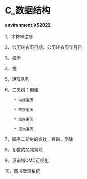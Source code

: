 # C_数据结构

#### environment:VS2022

1，字符串逆序

2，公历转农历日期，公历转农历年月日

3，校历

4，栈

5，矩阵队列

6，二叉树：创建
        
        * 中序遍历
          
        * 先序遍历
          
        * 后序遍历
          
        * 层次遍历
         
7，顺序二叉树的查找，查询，删除

8，复数的加减乘除

9，汉诺塔CMD可视化

10，图书管理系统
